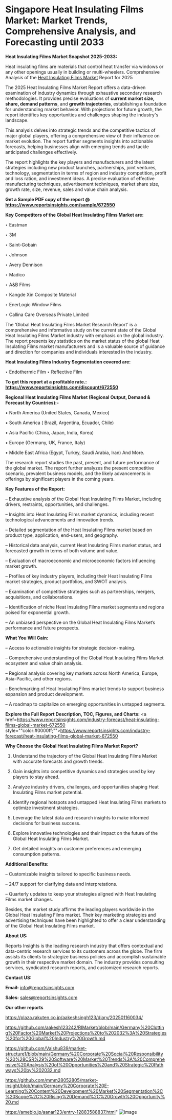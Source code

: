 # Singapore Heat Insulating Films Market: Market Trends, Comprehensive Analysis, and Forecasting until 2033

<strong>Heat Insulating Films Market Snapshot 2025-2033:</strong>

Heat insulating films are materials that control heat transfer via windows or any other openings usually in building or multi-wheelers. Comprehensive Analysis of the <a href=https://www.reportsinsights.com/sample/672550>Heat Insulating Films Market</a> Report for 2025

The 2025 Heat Insulating Films Market Report offers a data-driven examination of industry dynamics through exhaustive secondary research methodologies. It provides precise evaluations of <strong>current market size, share, demand patterns</strong>, and <strong>growth trajectories</strong>, establishing a foundation for understanding market behavior. With projections for future growth, the report identifies key opportunities and challenges shaping the industry's landscape.

This analysis delves into strategic trends and the competitive tactics of major global players, offering a comprehensive view of their influence on market evolution. The report further segments insights into actionable forecasts, helping businesses align with emerging trends and tackle anticipated challenges effectively.

The report highlights the key players and manufacturers and the latest strategies including new product launches, partnerships, joint ventures, technology, segmentation in terms of region and industry competition, profit and loss ration, and investment ideas. A precise evaluation of effective manufacturing techniques, advertisement techniques, market share size, growth rate, size, revenue, sales and value chain analysis.

<strong>Get a Sample PDF copy of the report @ <a href=https://www.reportsinsights.com/sample/672550 style=color:#0000ff;>https://www.reportsinsights.com/sample/672550</a></strong>

<strong>Key Competitors of the Global Heat Insulating Films Market are:</strong>

‣ Eastman

‣ 3M

‣ Saint-Gobain

‣ Johnson

‣ Avery Dennison

‣ Madico

‣ A&B Films

‣ Kangde Xin Composite Material

‣ EnerLogic Window Films

‣ Callina Care Overseas Private Limited

The ‘Global Heat Insulating Films Market Research Report’ is a comprehensive and informative study on the current state of the Global Heat Insulating Films Market industry with emphasis on the global industry. The report presents key statistics on the market status of the global Heat Insulating Films market manufacturers and is a valuable source of guidance and direction for companies and individuals interested in the industry.

<strong>Heat Insulating Films Industry Segmentation covered are:</strong>

‣ Endothermic Film
‣ Reflective Film

<strong>To get this report at a profitable rate.: <a href=https://www.reportsinsights.com/discount/672550 style=color:#0000ff;>https://www.reportsinsights.com/discount/672550</a></strong>

<strong>Regional Heat Insulating Films Market (Regional Output, Demand &amp; Forecast by Countries):-</strong>

• North America (United States, Canada, Mexico)

• South America ( Brazil, Argentina, Ecuador, Chile)

• Asia Pacific (China, Japan, India, Korea)

• Europe (Germany, UK, France, Italy)

• Middle East Africa (Egypt, Turkey, Saudi Arabia, Iran) And More.

The research report studies the past, present, and future performance of the global market. The report further analyzes the present competitive scenario, prevalent business models, and the likely advancements in offerings by significant players in the coming years.

<strong>Key Features of the Report:</strong>

– Exhaustive analysis of the Global Heat Insulating Films Market, including drivers, restraints, opportunities, and challenges.

– Insights into Heat Insulating Films market dynamics, including recent technological advancements and innovation trends.

– Detailed segmentation of the Heat Insulating Films market based on product type, application, end-users, and geography.

– Historical data analysis, current Heat Insulating Films market status, and forecasted growth in terms of both volume and value.

– Evaluation of macroeconomic and microeconomic factors influencing market growth.

– Profiles of key industry players, including their Heat Insulating Films market strategies, product portfolios, and SWOT analysis.

– Examination of competitive strategies such as partnerships, mergers, acquisitions, and collaborations.

– Identification of niche Heat Insulating Films market segments and regions poised for exponential growth.

– An unbiased perspective on the Global Heat Insulating Films Market’s performance and future prospects.

<strong>What You Will Gain:</strong>

– Access to actionable insights for strategic decision-making.

– Comprehensive understanding of the Global Heat Insulating Films Market ecosystem and value chain analysis.

– Regional analysis covering key markets across North America, Europe, Asia-Pacific, and other regions.

– Benchmarking of Heat Insulating Films market trends to support business expansion and product development.

– A roadmap to capitalize on emerging opportunities in untapped segments.

<strong>Explore the Full Report Description, TOC, Figures, and Charts:</strong>
<a href=https://www.reportsinsights.com/industry-forecast/heat-insulating-films-global-market-672550 style=""color:#0000ff;"">https://www.reportsinsights.com/industry-forecast/heat-insulating-films-global-market-672550</a>

<strong>Why Choose the Global Heat Insulating Films Market Report?</strong>

1. Understand the trajectory of the Global Heat Insulating Films Market with accurate forecasts and growth trends.

2. Gain insights into competitive dynamics and strategies used by key players to stay ahead.

3. Analyze industry drivers, challenges, and opportunities shaping Heat Insulating Films market potential.

4. Identify regional hotspots and untapped Heat Insulating Films markets to optimize investment strategies.

5. Leverage the latest data and research insights to make informed decisions for business success.

6. Explore innovative technologies and their impact on the future of the Global Heat Insulating Films Market.

7. Get detailed insights on customer preferences and emerging consumption patterns.

<strong>Additional Benefits:</strong>

– Customizable insights tailored to specific business needs.

– 24/7 support for clarifying data and interpretations.

– Quarterly updates to keep your strategies aligned with Heat Insulating Films market changes.

Besides, the market study affirms the leading players worldwide in the Global Heat Insulating Films market. Their key marketing strategies and advertising techniques have been highlighted to offer a clear understanding of the Global Heat Insulating Films market.

<strong><strong>About US</strong>:</strong>

Reports Insights is the leading research industry that offers contextual and data-centric research services to its customers across the globe. The firm assists its clients to strategize business policies and accomplish sustainable growth in their respective market domain. The industry provides consulting services, syndicated research reports, and customized research reports.

<strong>Contact US:</strong>

<p class=><b>Email:</b> <a href=mailto:info@reportsinsights.com>info@reportsinsights.com</a></p>
<p class=><b>Sales:</b> <a href=mailto:sales@reportsinsights.com>sales@reportsinsights.com</a></p>

<strong>Our other reports</strong>

<a href=https://plaza.rakuten.co.jp/aakeshsingh123/diary/202501160034/>https://plaza.rakuten.co.jp/aakeshsingh123/diary/202501160034/</a>

<a href=https://github.com/aakesh123242/RIMarket/blob/main/Germany%20Clotting%20Factor%20Market%20Projections%20to%202032%3A%20Strategies%20for%20Global%20Industry%20Growth.md>https://github.com/aakesh123242/RIMarket/blob/main/Germany%20Clotting%20Factor%20Market%20Projections%20to%202032%3A%20Strategies%20for%20Global%20Industry%20Growth.md</a>

<a href=https://github.com/Vaishu839/market-structure1/blob/main/Germany%20Corporate%20Social%20Responsibility%20%28CSR%29%20Software%20Market%20Trends%3A%20Comprehensive%20Analysis%20of%20Opportunities%20and%20Strategic%20Pathways%20by%202032.md>https://github.com/Vaishu839/market-structure1/blob/main/Germany%20Corporate%20Social%20Responsibility%20%28CSR%29%20Software%20Market%20Trends%3A%20Comprehensive%20Analysis%20of%20Opportunities%20and%20Strategic%20Pathways%20by%202032.md</a>

<a href=https://github.com/mmm28052805/market-insight/blob/main/Germany%20Corporate%20E-Learning%20Content%20Development%20Market%20Segmentation%2C%20Scope%2C%20Rising%20Demand%2C%20Growth%20Opportunity%20.md>https://github.com/mmm28052805/market-insight/blob/main/Germany%20Corporate%20E-Learning%20Content%20Development%20Market%20Segmentation%2C%20Scope%2C%20Rising%20Demand%2C%20Growth%20Opportunity%20.md</a>

<a href=https://ameblo.jp/aanar123/entry-12883588837.html>https://ameblo.jp/aanar123/entry-12883588837.html</a>"
![image](https://github.com/user-attachments/assets/59013e32-9336-42d4-8400-f1fa47cb611a)

